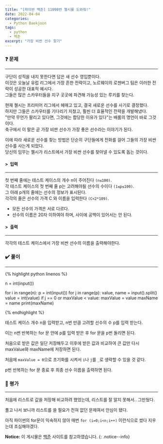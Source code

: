 ```yaml
---
title: "[파이썬 백준] 11098번 첼시를 도와줘!"
date: 2022-04-04
categories:
  - Python Baekjoon
tags:
  - python
  - 백준
excerpt: "가장 비싼 선수 찾기"
---
```


### ❓ 문제

---

구단이 성적을 내지 못한다면 답은 새 선수 영입뿐이다.<br>
이것은 오늘날 유럽 리그에서 가장 흔한 전략이고, 노르웨이의 로젠버그 팀은 이러한 전략이 성공한 대표적 예시다.<br>
그들은 많은 스카우터들을 지구 곳곳에 파견해 가능성 있는 루키를 찾는다.<br>


현재 첼시는 프리미어 리그에서 헤매고 있고, 결국 새로운 선수를 사기로 결정했다.<br>
하지만 그들은 스카우터를 기다리기 지쳤고, 훨씬 더 효율적인 전략을 개발해냈다.<br>
"만약 무언가 팔리고 있다면, 그것에는 합당한 이유가 있다"는 배룸의 명언이 바로 그것이다.<br>
축구에서 이 말은 곧 가장 비싼 선수가 가장 좋은 선수라는 이야기가 된다.<br>


이에 따라 새로운 선수를 찾는 방법은 단순히 구단들에게 전화를 걸어 그들의 가장 비싼 선수를 사는게 되었다.<br>
당신의 임무는 첼시가 리스트에서 가장 비싼 선수를 찾아낼 수 있도록 돕는 것이다.<br>

#### > &nbsp;입력

---

첫 번째 줄에는 테스트 케이스의 개수 n이 주어진다 `(n≤100)`.<br>
각 테스트 케이스의 첫 번째 줄 p는 고려해야될 선수의 수이다 `(1≤p≤100)`.<br>
그 아래 p개의 줄에는 선수의 정보가 표시된다.<br>
각각의 줄은 선수의 가격 C 와 이름을 입력한다 `(C<2*109)`.<br>
- 모든 선수의 가격은 서로 다르다.
- 선수의 이름은 20자 이하여야 하며, 사이에 공백이 있어서는 안 된다.

#### > &nbsp;출력

---

각각의 테스트 케이스에서 가장 비싼 선수의 이름을 출력해야한다.

### ✔️ 풀이

---

{% highlight python linenos %}

n = int(input())

for i in range(n):
    p = int(input())
    for j in range(p):
        value, name = input().split()
        value = int(value)
        if j == 0 or maxValue < value:
            maxValue = value
            maxName = name
    print(maxName)

{% endhighlight %}


테스트 케이스 개수 n을 입력받고, n번 만큼 고려할 선수의 수 p를 입력 받는다.

이는 n번 반복하는 for 문 안에 p를 입력 받은 후 for 문을 p번 돌리면 된다.

처음으로 받은 값은 일단 저장해두고 이후에 받은 값과 비교하여 큰 값만 다시 maxValue와 maxName에 저장하면 된다.

처음에 `maxValue = 0`으로 초기화를 시켜서 `i`나 `j`를 `_`로 생략할 수 있을 것 같다.

p번 반복하는 for 문 종료 후 최종 선수 이름을 출력하면 된다.

### 💬 평가

---

처음에 리스트로 값을 저장해 비교하려 했었는데, 리스트를 잘 알지 못해서.. 그만뒀다.

풀고 나서 보니까 리스트를 쓸 필요가 전혀 없던 문제여서 안심이 됐다.

아직 파이썬의 for문이 익숙하지 않아 매번 `for (i=0;i<n;i++)` 이런식으로 썼다 지우는데 조심해야겠다.


**Notice:** 이 게시물은 [백준](https://www.acmicpc.net/problem/11098) 사이트를 참고하였습니다.
{: .notice--info}
